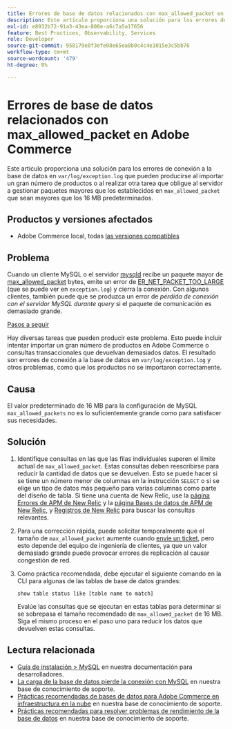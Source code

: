 ```yaml
---
title: Errores de base de datos relacionados con max_allowed_packet en Adobe Commerce
description: Este artículo proporciona una solución para los errores de conexión de base de datos en el var/log/exception.log que pueden producirse al importar un gran número de productos o al realizar otra tarea que obligue al servidor a gestionar paquetes más grandes que los establecidos en max_allowed_packet, que es más grande que el valor predeterminado de 16 MB.
exl-id: e8932b72-91a3-43ea-800e-a6c7a5a17656
feature: Best Practices, Observability, Services
role: Developer
source-git-commit: 958179e0f3efe08e65ea8b0c4c4e1015e3c5bb76
workflow-type: tm+mt
source-wordcount: '479'
ht-degree: 0%

---
```


# Errores de base de datos relacionados con max_allowed_packet en Adobe Commerce

Este artículo proporciona una solución para los errores de conexión a la base de datos en `var/log/exception.log` que pueden producirse al importar un gran número de productos o al realizar otra tarea que obligue al servidor a gestionar paquetes mayores que los establecidos en `max_allowed_packet` que sean mayores que los 16 MB predeterminados.

## Productos y versiones afectados

* Adobe Commerce local, todas [las versiones compatibles](https://magento.com/sites/default/files/magento-software-lifecycle-policy.pdf)

## Problema

Cuando un cliente MySQL o el servidor [mysqld](https://dev.mysql.com/doc/refman/8.0/en/mysqld.html) recibe un paquete mayor de [max\_allowed\_packet](https://dev.mysql.com/doc/refman/8.0/en/server-system-variables.html#sysvar_max_allowed_packet) bytes, emite un error de [ER\_NET\_PACKET\_TOO\_LARGE](https://dev.mysql.com/doc/mysql-errors/8.0/en/server-error-reference.html#error_er_net_packet_too_large) (que se puede ver en `exception.log`) y cierra la conexión. Con algunos clientes, también puede que se produzca un error de *pérdida de conexión con el servidor MySQL durante query* si el paquete de comunicación es demasiado grande.

<u>Pasos a seguir</u>

Hay diversas tareas que pueden producir este problema. Esto puede incluir intentar importar un gran número de productos en Adobe Commerce o consultas transaccionales que devuelvan demasiados datos. El resultado son errores de conexión a la base de datos en `var/log/exception.log` y otros problemas, como que los productos no se importaron correctamente.

## Causa

El valor predeterminado de 16 MB para la configuración de MySQL `max_allowed_packets` no es lo suficientemente grande como para satisfacer sus necesidades.

## Solución

1. Identifique consultas en las que las filas individuales superen el límite actual de `max_allowed_packet`. Estas consultas deben reescribirse para reducir la cantidad de datos que se devuelven. Esto se puede hacer si se tiene un número menor de columnas en la instrucción `SELECT` o si se elige un tipo de datos más pequeño para varias columnas como parte del diseño de tabla. Si tiene una cuenta de New Relic, use la [página Errores de APM de New Relic](https://docs.newrelic.com/docs/apm/apm-ui-pages/error-analytics/errors-page-explore-events-behind-errors) y la [página Bases de datos de APM de New Relic](https://docs.newrelic.com/docs/apm/apm-ui-pages/monitoring/databases-page-view-operations-throughput-response-time), y [Registros de New Relic](https://docs.newrelic.com/docs/logs/log-management/get-started/get-started-log-management) para buscar las consultas relevantes.
1. Para una corrección rápida, puede solicitar temporalmente que el tamaño de `max_allowed_packet` aumente cuando [envíe un ticket](/help/help-center-guide/help-center/magento-help-center-user-guide.md#submit-ticket), pero esto depende del equipo de ingeniería de clientes, ya que un valor demasiado grande puede provocar errores de replicación al causar congestión de red.
1. Como práctica recomendada, debe ejecutar el siguiente comando en la CLI para algunas de las tablas de base de datos grandes:

   ```
   show table status like [table name to match]
   ```

   Evalúe las consultas que se ejecutan en estas tablas para determinar si se sobrepasa el tamaño recomendado de `max_allowed_packet` de 16 MB. Siga el mismo proceso en el paso uno para reducir los datos que devuelven estas consultas.

## Lectura relacionada

* [Guía de instalación > MySQL](https://devdocs.magento.com/guides/v2.4/install-gde/prereq/mysql.html?itm_source=devdocs&amp;itm_medium=search_page&amp;itm_campaign=federated_search&amp;itm_term=max%20allowed%2016%20MB) en nuestra documentación para desarrolladores.
* [La carga de la base de datos pierde la conexión con MySQL](/help/troubleshooting/database/database-upload-loses-connection-to-mysql.md) en nuestra base de conocimiento de soporte.
* [Prácticas recomendadas de bases de datos para Adobe Commerce en infraestructura en la nube](https://experienceleague.adobe.com/docs/commerce-operations/implementation-playbook/best-practices/planning/database-on-cloud.html) en nuestra base de conocimiento de soporte.
* [Prácticas recomendadas para resolver problemas de rendimiento de la base de datos](https://experienceleague.adobe.com/docs/commerce-operations/implementation-playbook/best-practices/maintenance/resolve-database-performance-issues.html) en nuestra base de conocimiento de soporte.
